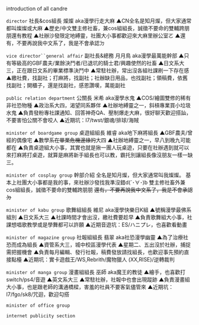 introduction of all candre

`director`
社長&cos組長  燦燦
aka漫學行走大麻
▲CN全名是知月燦，但大家通常都叫燦燦或大麻
▲歷史/中文雙主修社畜，兼cos組組長，誠徵不要命的雙輔跨朋朋還有教程
▲社辦沙發限定地縛靈，社團大小事都歡迎來大麻里辦公室ㄛ
▲還有，不要再說我中文系了，我是不會承認ㄉ

`vice director``general affair`
副社長&總務  月月鳥
aka漫學最萬能幹部
▲只有等級高的GBF農夫/業餘決鬥者/已退坑的騎士君/興趣使然的社畜
▲日文系大三，正在跟日文系的畢業標準決鬥中
▲常駐社辦，常出沒各組社課刷一下存在感
▲繳社費，找副社；打麻將，找副社；社辦缺日用品，也找副社；領稿費，依舊找副社；開櫃子，還是找副社，感恩讚嘆，萬能副社

`public relation department`
公關長  米希
aka漫學水鬼
▲COS/繪圖雙修的稀有非社恐物種
▲政治系大四，渴望同系夥伴
▲社辦地縛靈之一，斜槓專業買小垃圾水鬼
▲負責發粉專社課通知、回答神奇QA、壓制爆走大麻，很好聊天歡迎搭訕，不要害怕公關不會咬人
▲近期坑：I7/twst/銀魂/排球/海賊

`minister of boardgame group`
桌遊組組長  維睿
aka地下麻將組長
▲GBF農夫/曾經的偶像宅
▲數學系~~在畢業危機邊緣的~~大四
▲社辦地縛靈之一，早八到晚九可能都在
▲負責桌遊組大小事，其實也就是揪一團人玩桌遊，只要在社辦遇到就可以來打麻將打桌遊，就算是麻將新手組長也可以教，霸托別讓組長像沒朋友一樣一缺三。

`minister of cosplay group`
幹部介紹
全名是知月燦，但大家通常叫我燦燦。
基本上社團大小事都是我的事，來社辦沙發找我準沒錯d(`･∀･)b
雙主修社畜外兼cos組組長，誠徵不要命的雙輔跨朋朋
~~還有，不要再說我中文系了，我是不會承認ㄉ~~

`minister of kabu group`
歌舞組組長  維尼
aka漫學快樂日K組
▲號稱漫學最佛系組別
▲日文系大三
▲社課時間才會出沒，繳社費要趁早
▲負責歌舞組大小事，社課想唱歌教學或是學舞都可以許願
▲近期音遊坑：ES/ハニプレ，也喜歡看動畫

`minister of magazine group`
社報組組長  翡翠
aka社恐漫學幽靈
▲為了治療社恐而成為組長
▲資管系大三，城中校區漫學代表
▲星期二、五出沒於社辦，捕捉需把握機會
▲負責每月編輯、發行社報，稿費發放請找組長，也歡迎事先預約直接點檯
▲近期坑：實卡遊戲王/WS,Rebrith/魔物獵人 (XX,RISE)/逆轉裁判

`minister of manga group`
漫畫組組長  巫師
aka魔王的教徒
▲繪手，也喜歡打switch/ps4/音遊
▲英文系大三
▲常駐社辦，社報中也會出現蹤跡
▲負責漫畫組大小事，也是跟老師的溝通橋樑，害羞的社員不要客氣儘管來
▲近期坑：I7/fgo/sk8/咒迴，歡迎勾搭     

`minister of office group`

`internet publicity section`